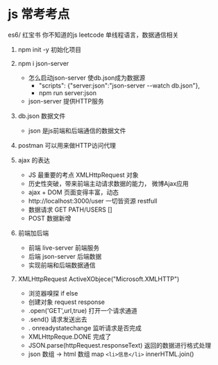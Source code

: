 # js 常考考点
es6/ 红宝书 你不知道的js leetcode
单线程语言，数据通信相关
1. npm init -y 初始化项目
2. npm i json-server
    - 怎么启动json-server 使db.json成为数据源
        - "scripts": {"server:json":"json-server --watch db.json"},
        - npm run server:json
    - json-server  提供HTTP服务
3. db.json 数据文件
    - json 是js前端和后端通信的数据文件
4. postman 可以用来做HTTP访问代理
5. ajax 的表达
    - JS 最重要的考点 XMLHttpRequest 对象
    - 历史性突破，带来前端主动请求数据的能力， 微博Ajax应用
    - ajax + DOM  页面变得丰富，动态
    - http://localhost:3000/user 一切皆资源 restfull 
    - 数据请求 GET PATH/USERS []
    - POST 数据新增
6. 前端加后端
    - 前端 live-server 前端服务
    - 后端 json-server 后端数据
    - 实现前端和后端数据通信

7. XMLHttpRequest ActiveXObjece("Microsoft.XMLHTTP")
    - 浏览器嗅探 if else
    - 创建对象  request  response
    - .open('GET',url,true) 打开一个请求通道
    - .send() 请求发送出去
    - . onreadystatechange 监听请求是否完成
    - XMLHttpReque.DONE  完成了
    - JSON.parse(httpRequest.responseText)  返回的数据进行格式处理
    - json 数组 -> html 数组 map `<li>信息</li>`  innerHTML.join()
